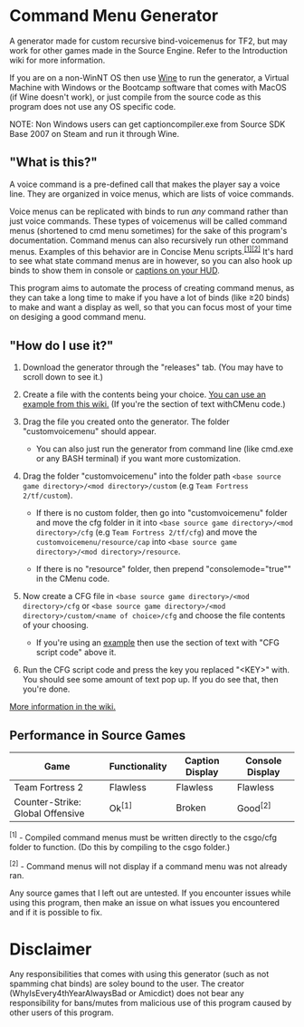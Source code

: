 # Command Menu Generator
A generator made for custom recursive bind-voicemenus for TF2, but may work for other games made in the Source Engine. Refer to the Introduction wiki for more information.

If you are on a non-WinNT OS then use [Wine](https://www.winehq.org/) to run the generator, a Virtual Machine with Windows or the Bootcamp software that comes with MacOS (if Wine doesn't work), or just compile from the source code as this program does not use any OS specific code.

NOTE: Non Windows users can get captioncompiler.exe from Source SDK Base 2007 on Steam and run it through Wine.

## "What is this?"

A voice command is a pre-defined call that makes the player say a voice line. They are organized in voice menus, which are lists of voice commands.

Voice menus can be replicated with binds to run *any* command rather than just voice commands. These types of voicemenus will be called command menus (shortened to cmd menu sometimes) for the sake of this program's documentation. Command menus can also recursively run other command menus. Examples of this behavior are in Concise Menu scripts.<sup>[\[1\]](https://old.reddit.com/r/Tf2Scripts/comments/42php2/i_made_a_concise_taunt_menu_that_works_similarly)[\[2\]](https://old.reddit.com/r/tf2scripthelp/wiki/complexscripts#wiki_concise_voice_menu)</sup> It's hard to see what state command menus are in however, so you can also hook up binds to show them in console or [captions on your HUD](https://old.reddit.com/r/tf2scripthelp/wiki/captions).

This program aims to automate the process of creating command menus, as they can take a long time to make if you have a lot of binds (like ≥20 binds) to make and want a display as well, so that you can focus most of your time on desiging a good command menu.

## "How do I use it?"

1. Download the generator through the "releases" tab. (You may have to scroll down to see it.)

2. Create a file with the contents being your choice. [You can use an example from this wiki.](https://github.com/WhyIsEvery4thYearAlwaysBad/CmdMenuGenerator/wiki/Examples) (If you're the section of text withCMenu code.)

3. Drag the file you created onto the generator. The folder "customvoicemenu" should appear. 
	* You can also just run the generator from command line (like cmd.exe or any BASH terminal) if you want more customization.

4. Drag the folder "customvoicemenu" into the folder path `<base source game directory>/<mod directory>/custom` (e.g `Team Fortress 2/tf/custom`). 
	
	* If there is no custom folder, then go into "customvoicemenu" folder and move the cfg folder in it into `<base source game directory>/<mod directory>/cfg` (e.g `Team Fortress 2/tf/cfg`) and move the `customvoicemenu/resource/cap` into `<base source game directory>/<mod directory>/resource`.
	
	* If there is no "resource" folder, then prepend "consolemode=\"true\"" in the CMenu code.

5. Now create a CFG file in `<base source game directory>/<mod directory>/cfg` or `<base source game directory>/<mod directory>/custom/<name of choice>/cfg` and choose the file contents of your choosing.

	* If you're using an [example](https://github.com/WhyIsEvery4thYearAlwaysBad/CmdMenuGenerator/wiki/Examples) then use the section of text with "CFG script code" above it.
	
6. Run the CFG script code and press the key you replaced "\<KEY\>" with. You should see some amount of text pop up. If you do see that, then you're done.

[More information in the wiki.](https://github.com/WhyIsEvery4thYearAlwaysBad/CmdMenuGenerator/wiki/Compiletime-and-Runtime)

## Performance in Source Games

Game | Functionality | Caption Display | Console Display
-----|---------------|----------|-------------
Team Fortress 2 | Flawless | Flawless | Flawless
Counter-Strike: Global Offensive | Ok<sup>[1]</sup> | Broken | Good<sup>[2]</sup>

<sup>[1]</sup> - Compiled command menus must be written directly to the csgo/cfg folder to function. (Do this by compiling to the csgo folder.)

<sup>[2]</sup> - Command menus will not display if a command menu was not already ran.

Any source games that I left out are untested. If you encounter issues while using this program, then make an issue on what issues you encountered and if it is possible to fix.

# Disclaimer

Any responsibilities that comes with using this generator (such as not spamming chat binds) are soley bound to the user. The creator (WhyIsEvery4thYearAlwaysBad or Amicdict) does not bear any responsibility for bans/mutes from malicious use of this program caused by other users of this program.
